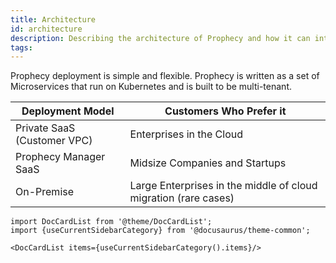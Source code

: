 ```yaml
---
title: Architecture
id: architecture
description: Describing the architecture of Prophecy and how it can integrate into your use cases
tags:
---
```


Prophecy deployment is simple and flexible. Prophecy is written as a set of Microservices that run on Kubernetes and is
built to be multi-tenant.

| Deployment Model            | Customers Who Prefer it                                         |
| --------------------------- | --------------------------------------------------------------- |
| Private SaaS (Customer VPC) | Enterprises in the Cloud                                        |
| Prophecy Manager SaaS       | Midsize Companies and Startups                                  |
| On-Premise                  | Large Enterprises in the middle of cloud migration (rare cases) |

```mdx-code-block
import DocCardList from '@theme/DocCardList';
import {useCurrentSidebarCategory} from '@docusaurus/theme-common';

<DocCardList items={useCurrentSidebarCategory().items}/>
```

